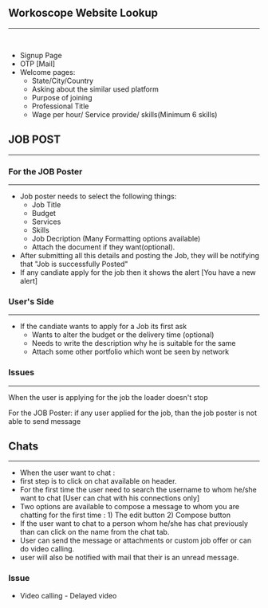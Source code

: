 ## Workoscope Website Lookup
***
<br/> 

* Signup Page 
* OTP [Mail] 
* Welcome pages:
	* State/City/Country
	* Asking about the similar used platform 
	* Purpose of joining 
	* Professional Title
	* Wage per hour/ Service provide/ skills(Minimum 6 skills)

## JOB POST 
***
### For the JOB Poster
***
* Job poster needs to select the following things:
	* Job Title
	* Budget
	* Services
	* Skills
	* Job Decription (Many Formatting options available)
	* Attach the document if they want(optional).
* After submitting all this details and posting the Job, they will be notifying that "Job is successfully Posted"
* If any candiate apply for the job then it shows the alert [You have a new alert]

### User's Side 
***
* If the candiate wants to apply for a Job its first ask
	* Wants to alter the budget or the delivery time (optional)
	* Needs to write the description why he is suitable for the same 
	* Attach some other portfolio which wont be seen by network 

### Issues 
***
When the user is applying for the job the loader doesn't stop <br/>

For the JOB Poster: if any user applied for the job, than the job poster is not able to send message


## Chats
***
* When the user want to chat : 
* first step is to click on chat available on header.
* For the first time the user need to search the username to whom he/she want to chat [User can chat with his connections only]
* Two options are available to compose a message to whom you are chatting for the first time : 1) The edit button 2) Compose button
* If the user want to chat to a person whom he/she has chat previously than can click on the name from the chat tab.
* User can send the message or attachments or custom job offer or can do video calling.
* user will also be notified with mail that their is an unread message.

### Issue
* Video calling - Delayed video  
